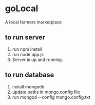 # goLocal
A local farmers marketplace

## to run server
1. run npm install
2. run node app.js
3. Server is up and running. 


## to run database
1. install mongodb
2. update paths in mongo.config file
3. run mongod --config mongo.config.txt 